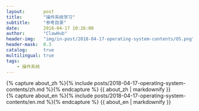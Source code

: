 ```yaml
---
layout:       post
title:        "操作系统学习"
subtitle:     "参考目录"
date:         2018-04-17 10:26:00
author:       "ClawHub"
header-img:   "img/in-post/2018-04-17-operating-system-contents/OS.png"
header-mask:  0.3
catalog:      true
multilingual: true
tags:
    - 操作系统
---
```


<!-- Chinese Version -->
<div class="zh post-container">
    {% capture about_zh %}{% include posts/2018-04-17-operating-system-contents/zh.md %}{% endcapture %}
    {{ about_zh | markdownify }}
</div>

<!-- English Version -->
<div class="en post-container">
    {% capture about_en %}{% include posts/2018-04-17-operating-system-contents/en.md %}{% endcapture %}
    {{ about_en | markdownify }}
</div>
